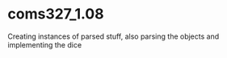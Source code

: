 # coms327_1.08
Creating instances of parsed stuff, also parsing the objects and implementing the dice
